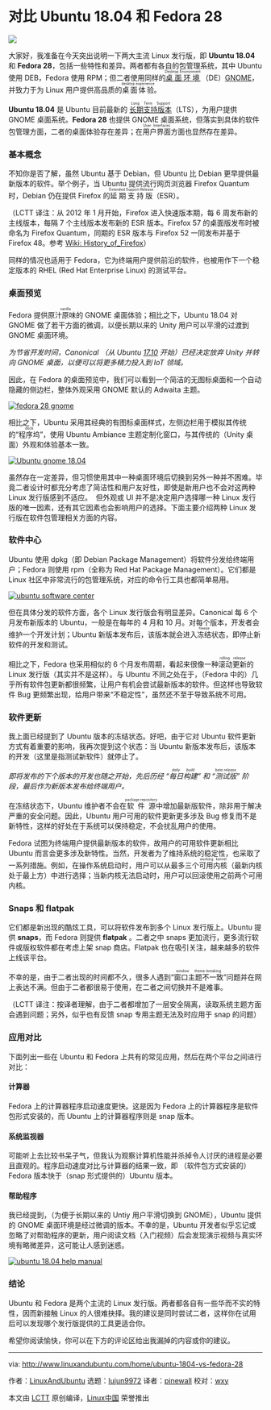 对比 Ubuntu 18.04 和 Fedora 28
======

![](http://www.linuxandubuntu.com/uploads/2/1/1/5/21152474/ubuntu-18-04-vs-fedora-28_orig.jpg)

大家好，我准备在今天突出说明一下两大主流 Linux 发行版，即 **Ubuntu 18.04** 和 **Fedora 28**，包括一些特性和差异。两者都有各自的包管理系统，其中 Ubuntu 使用 DEB，Fedora 使用 RPM；但二者使用同样的[<ruby>桌面环境<rt>Desktop Environment</rt></ruby>][3] （DE）[GNOME][4]，并致力于为 Linux 用户提供高品质的<ruby>桌面体验<rt>desktop experience</rt></ruby>。

**Ubuntu 18.04** 是 Ubuntu 目前最新的 [<ruby>长期支持版本<rt>Long Term Support</rt></ruby>][1]（LTS），为用户提供 GNOME 桌面系统。**Fedora 28** 也提供 GNOME 桌面系统，但落实到具体的软件包管理方面，二者的桌面体验存在差异；在<ruby>用户界面<rt>User Interfaces</rt></ruby>方面也显然存在差异。

### 基本概念

不知你是否了解，虽然 Ubuntu 基于 Debian，但 Ubuntu 比 Debian 更早提供最新版本的软件。举个例子，当 Ubuntu 提供流行网页浏览器 Firefox Quantum 时，Debian 仍在提供 Firefox 的<ruby>延期支持版<rt>Extended Support Release</rt></ruby>（ESR）。

（LCTT 译注：从 2012 年 1 月开始，Firefox 进入快速版本期，每 6 周发布新的主线版本，每隔 7 个主线版本发布新的 ESR 版本。Firefox 57 的桌面版发布时被命名为 Firefox Quantum，同期的 ESR 版本与 Firefox 52 一同发布并基于 Firefox 48。参考 [Wiki: History\_of\_Firefox][9]）

同样的情况也适用于 Fedora，它为终端用户提供前沿的软件，也被用作下一个稳定版本的 RHEL (Red Hat Enterprise Linux) 的测试平台。

### 桌面预览

Fedora 提供<ruby>原汁原味的<rt>vanilla</rt></ruby> GNOME 桌面体验；相比之下，Ubuntu 18.04 对 GNOME 做了若干方面的微调，以便长期以来的 Unity 用户可以平滑的过渡到 GNOME 桌面环境。

_为节省开发时间，Canonical （从 Ubuntu [17.10][2] 开始）已经决定放弃 Unity 并转向 GNOME 桌面，以便可以将更多精力投入到 IoT 领域。_

因此，在 Fedora 的桌面预览中，我们可以看到一个简洁的无图标桌面和一个自动隐藏的侧边栏，整体外观采用 GNOME 默认的 Adwaita 主题。

 [![fedora 28 gnome](http://www.linuxandubuntu.com/uploads/2/1/1/5/21152474/ubuntu-18-04-gnome_orig.jpg)][5]

相比之下，Ubuntu 采用其经典的有图标桌面样式，左侧边栏用于模拟其传统的“<ruby>程序坞<rt>dock</rt></ruby>”，使用 Ubuntu Ambiance 主题定制化窗口，与其传统的（Unity 桌面）外观和体验基本一致。

 [![Ubuntu gnome 18.04](http://www.linuxandubuntu.com/uploads/2/1/1/5/21152474/ubuntu-gnome-18-04_orig.jpg)][6]

虽然存在一定差异，但习惯使用其中一种桌面环境后切换到另外一种并不困难。毕竟二者设计时都充分考虑了简洁性和用户友好性，即使是新用户也不会对这两种 Linux 发行版感到不适应。
​
但外观或 UI 并不是决定用户选择哪一种 Linux 发行版的唯一因素，还有其它因素也会影响用户的选择。下面主要介绍两种 Linux 发行版在软件包管理相关方面的内容。

### 软件中心

Ubuntu 使用 dpkg（即 Debian Package Management）将软件分发给终端用户；Fedora 则使用 rpm（全称为 Red Hat Package Management）。它们都是 Linux 社区中非常流行的包管理系统，对应的命令行工具也都简单易用。

 [![ubuntu software center](http://www.linuxandubuntu.com/uploads/2/1/1/5/21152474/ubuntu-software-center_2_orig.jpg)][7]

但在具体分发的软件方面，各个 Linux 发行版会有明显差异。Canonical 每 6 个月发布新版本的 Ubuntu，一般是在每年的 4 月和 10 月。对每个版本，开发者会维护一个开发计划；Ubuntu 新版本发布后，该版本就会进入<ruby>冻结<rt>freeze</rt></ruby>状态，即停止新软件的开发和测试。

​相比之下，Fedora 也采用相似的 6 个月发布周期，看起来很像一种<ruby>滚动更新<rt>rolling release</rt></ruby>的 Linux 发行版（其实并不是这样）。与 Ubuntu 不同之处在于，（Fedora 中的）几乎所有软件包更新都很频繁，让用户有机会尝试最新版本的软件。但这样也导致软件 Bug 更频繁出现，给用户带来“不稳定性”，虽然还不至于导致系统不可用。

### 软件更新

我上面已经提到了 Ubuntu 版本的冻结状态。好吧，由于它对 Ubuntu 软件更新方式有着重要的影响，我再次提到这个状态：当 Ubuntu 新版本发布后，该版本的开发（这里是指测试新软件）就停止了。

_即将发布的下个版本的开发也随之开始，先后历经 “<ruby>每日构建<rt>daily build</rt></ruby>” 和 “<ruby>测试版<rt>beta release</rt></ruby>” 阶段，最后作为新版本发布给终端用户。_

在冻结状态下，Ubuntu 维护者不会在<ruby>软件源<rt>package repository</rt></ruby>中增加最新版软件，除非用于解决严重的安全问题。因此，Ubuntu 用户可用的软件更新更多涉及 Bug 修复而不是新特性，这样的好处在于系统可以保持稳定，不会扰乱用户的使用。

Fedora 试图为终端用户提供最新版本的软件，故用户的可用软件更新相比 Ubuntu 而言会更多涉及新特性。当然，开发者为了维持系统的稳定性，也采取了一系列措施。例如，在操作系统启动时，用户可以从最多三个<ruby>可用内核<rt>working kernel</rt></ruby>（最新内核处于最上方）中进行选择；当新内核无法启动时，用户可以回滚使用之前两个可用内核。

### Snaps 和 flatpak

它们都是新出现的酷炫工具，可以将软件发布到多个 Linux 发行版上。Ubuntu 提供 **snaps**，而 Fedora 则提供 **flatpak** 。二者之中 snaps 更加流行，更多流行软件或版权软件都在考虑上架 snap 商店。Flatpak 也在吸引关注，越来越多的软件上线该平台。

不幸的是，由于二者出现的时间都不久，很多人遇到“<ruby>窗口主题不一致<rt>window theme-breaking</rt></ruby>”问题并在网上表达不满。但由于二者都很易于使用，在二者之间切换并不是难事。

（LCTT 译注：按译者理解，由于二者都增加了一层安全隔离，读取系统主题方面会遇到问题；另外，似乎也有反馈 snap 专用主题无法及时应用于 snap 的问题）

### 应用对比

下面列出一些在 Ubuntu 和 Fedora 上共有的常见应用，然后在两个平台之间进行对比：

#### 计算器

Fedora 上的计算器程序启动速度更快。这是因为 Fedora 上的计算器程序是软件包形式安装的，而 Ubuntu 上的计算器程序则是 snap 版本。

#### 系统监视器

可能听上去比较书呆子气，但我认为观察计算机性能并杀掉令人讨厌的进程是必要且直观的。程序启动速度对比与计算器的结果一致，即 （软件包方式安装的）Fedora 版本快于（snap 形式提供的）Ubuntu 版本。

#### 帮助程序

我已经提到，（为便于长期以来的 Untiy 用户平滑切换到 GNOME），Ubuntu 提供的 GNOME 桌面环境是经过微调的版本。不幸的是，Ubuntu 开发者似乎忘记或忽略了对帮助程序的更新，用户阅读文档（入门视频）后会发现演示视频与真实环境有略微差异，这可能让人感到迷惑。

 [![ubuntu 18.04 help manual](http://www.linuxandubuntu.com/uploads/2/1/1/5/21152474/ubuntu-18-04-help-manual_orig.jpg)][8] 

### 结论

Ubuntu 和 Fedora 是两个主流的 Linux 发行版。两者都各自有一些华而不实的特性，因而新接触 Linux 的人很难抉择。我的建议是同时尝试二者，这样你在试用后可以发现哪个发行版提供的工具更适合你。

希望你阅读愉快，你可以在下方的评论区给出我漏掉的内容或你的建议。

--------------------------------------------------------------------------------

via: http://www.linuxandubuntu.com/home/ubuntu-1804-vs-fedora-28

作者：[LinuxAndUbuntu][a]
选题：[lujun9972](https://github.com/lujun9972)
译者：[pinewall](https://github.com/pinewall)
校对：[wxy](https://github.com/wxy)

本文由 [LCTT](https://github.com/LCTT/TranslateProject) 原创编译，[Linux中国](https://linux.cn/) 荣誉推出

[a]:http://www.linuxandubuntu.com
[1]:http://www.linuxandubuntu.com/home/ubuntu-1804-codename-announced-bionic-beaver
[2]:http://www.linuxandubuntu.com/home/what-new-is-going-to-be-in-ubuntu-1704-zesty-zapus
[3]:http://www.linuxandubuntu.com/home/5-best-linux-desktop-environments-with-pros-cons
[4]:http://www.linuxandubuntu.com/home/walkthrough-on-how-to-use-gnome-boxes
[5]:http://www.linuxandubuntu.com/uploads/2/1/1/5/21152474/ubuntu-18-04-gnome_orig.jpg
[6]:http://www.linuxandubuntu.com/uploads/2/1/1/5/21152474/ubuntu-gnome-18-04_orig.jpg
[7]:http://www.linuxandubuntu.com/uploads/2/1/1/5/21152474/ubuntu-software-center_2_orig.jpg
[8]:http://www.linuxandubuntu.com/uploads/2/1/1/5/21152474/ubuntu-18-04-help-manual_orig.jpg
[9]:https://en.wikipedia.org/wiki/History_of_Firefox
